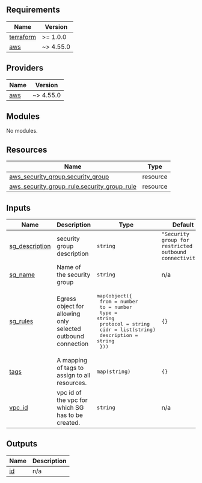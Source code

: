 ## Requirements

| Name | Version |
|------|---------|
| <a name="requirement_terraform"></a> [terraform](#requirement\_terraform) | >= 1.0.0 |
| <a name="requirement_aws"></a> [aws](#requirement\_aws) | ~> 4.55.0 |

## Providers

| Name | Version |
|------|---------|
| <a name="provider_aws"></a> [aws](#provider\_aws) | ~> 4.55.0 |

## Modules

No modules.

## Resources

| Name | Type |
|------|------|
| [aws_security_group.security_group](https://registry.terraform.io/providers/hashicorp/aws/latest/docs/resources/security_group) | resource |
| [aws_security_group_rule.security_group_rule](https://registry.terraform.io/providers/hashicorp/aws/latest/docs/resources/security_group_rule) | resource |

## Inputs

| Name | Description | Type | Default | Required |
|------|-------------|------|---------|:--------:|
| <a name="input_sg_description"></a> [sg\_description](#input\_sg\_description) | security group description | `string` | `"Security group for restricted outbound connectivity."` | no |
| <a name="input_sg_name"></a> [sg\_name](#input\_sg\_name) | Name of the security group | `string` | n/a | yes |
| <a name="input_sg_rules"></a> [sg\_rules](#input\_sg\_rules) | Egress object for allowing only selected outbound connection | <pre>map(object({<br>    from        = number<br>    to          = number<br>    type        = string<br>    protocol    = string<br>    cidr        = list(string)<br>    description = string<br>  }))</pre> | `{}` | no |
| <a name="input_tags"></a> [tags](#input\_tags) | A mapping of tags to assign to all resources. | `map(string)` | `{}` | no |
| <a name="input_vpc_id"></a> [vpc\_id](#input\_vpc\_id) | vpc id of the vpc for which SG has to be created. | `string` | n/a | yes |

## Outputs

| Name | Description |
|------|-------------|
| <a name="output_id"></a> [id](#output\_id) | n/a |

